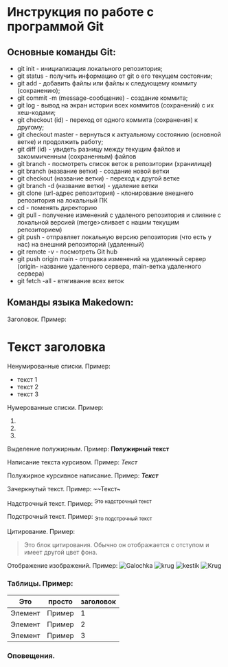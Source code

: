 # **Инструкция по работе с программой Git**

## Основные команды Git:

* git init - инициализация локального репозитория;
* git status - получить информацию от git о его текущем состоянии;
* git add - добавить файлы или файлы к следующему коммиту (сохранению);
* git commit -m (message-сообщение) - создание коммита;
* git log - вывод на экран истории всех коммитов (сохранений) с их хеш-кодами;
* git checkout (id) - переход от одного коммита (сохранения) к другому;
* git checkout master - вернуться к актуальному состоянию (основной ветке) и продолжить работу;
* git diff (id) - увидеть разницу между текущим файлов и закоммиченным (сохраненным) файлов
* git branch - посмотреть список веток в репозитории (хранилище)
* git branch (название ветки) - создание новой ветки
* git checkout (название ветки) - переход к другой ветке
* git branch -d (название ветки) - удаление ветки
* git clone (url-адрес репозитория) - клонирование внешнего репозитория на локальный ПК
* cd - поменять директорию
* git pull - получение изменений с удаленого репозитория и слияние с локальной версией (merge>сливает с нашим текущим репозиторием)
* git push - отправляет локальную версию репозитория (что есть у нас) на внешний репозиторий (удаленный)
* git remote  -v - посмотреть Git hub
* git push origin main - отправка изменений на удаленный сервер (origin- название удаленного сервера, main-ветка удаленного сервера)
* git fetch -all - втягивание всех веток


## Команды языка Makedown:

Заголовок. Пример:
# Текст заголовка

Ненумированные списки. Пример:
* текст 1
* текст 2
* текст 3

Нумерованные списки. Пример: 

1. 
2. 
3.

Выделение полужирным. Пример:
**Полужирный текст**

Написание текста курсивом. Пример:
*Текст*

Полужирное курсивное написание. Пример:
***Текст***

Зачеркнутый текст. Пример:
~~Текст~

Надстрочный текст. Пример:
<sup>Это надстрочный текст</sup>

Подстрочный текст. Пример:
<sub>Это подстрочный текст</sub> 

Цитирование. Пример:
> Это блок цитирования. Обычно он отображается с отступом и имеет другой цвет фона.


Отображение изображений. Пример:
![Galochka](galochka.jpg)
![krug](krug.jpg)
![kestik](krestik.jpg)
![Krug](krug.jpg)

### Таблицы. Пример:

| Это     | просто   | заголовок   |
|---------|----------|-------------|
|Элемент  |Пример    | 1           |
|Элемент  |Пример    | 2           |
|Элемент  |Пример    | 3           |


### Оповещения. 

